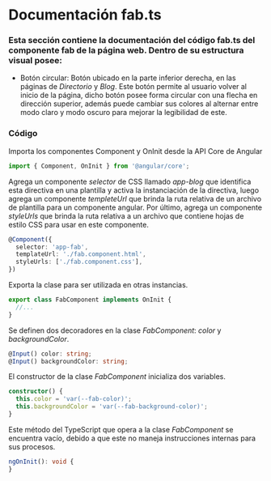 # Documentación fab.ts

### Esta sección contiene la documentación del código fab.ts del componente fab de la página web. Dentro de su estructura visual posee: 
*  Botón circular: Botón ubicado en la parte inferior derecha, en las páginas de *Directorio* y *Blog*. Este botón permite al usuario volver al inicio de la página, dicho botón posee forma circular con una flecha en dirección superior, además puede cambiar sus colores al alternar entre modo claro y modo oscuro para mejorar la legibilidad de este. 

### Código

Importa los componentes Component y OnInit desde la API Core de Angular
``` ts
import { Component, OnInit } from '@angular/core';
```

Agrega un componente *selector* de CSS llamado *app-blog* que identifica esta directiva en una plantilla y activa la instanciación de la directiva, luego agrega un componente *templeteUrl* que brinda la ruta relativa de un archivo de plantilla para un componente angular. Por último, agrega un componente *styleUrls* que brinda la ruta relativa a un archivo que contiene hojas de estilo CSS para usar en este componente.
``` ts
@Component({
  selector: 'app-fab',
  templateUrl: './fab.component.html',
  styleUrls: ['./fab.component.css'],
})
```

Exporta la clase para ser utilizada en otras instancias.
``` ts
export class FabComponent implements OnInit {
  //...
}
```

Se definen dos decoradores en la clase *FabComponent*: *color* y *backgroundColor*.
``` ts
@Input() color: string;
@Input() backgroundColor: string;
```

El constructor de la clase *FabComponent* inicializa dos variables.
``` ts
constructor() {
  this.color = 'var(--fab-color)';
  this.backgroundColor = 'var(--fab-background-color)';
}
```

Este método del TypeScript que opera a la clase *FabComponent* se encuentra vacío, debido a que este no maneja instrucciones internas para sus procesos. 
``` ts
ngOnInit(): void {
}
```
